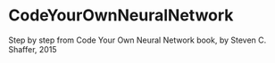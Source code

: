 # CodeYourOwnNeuralNetwork
Step by step from Code Your Own Neural Network book, by Steven C. Shaffer, 2015
